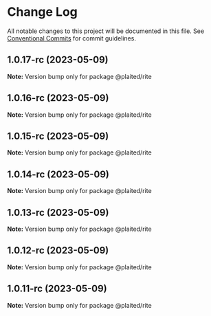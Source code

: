 # Change Log

All notable changes to this project will be documented in this file.
See [Conventional Commits](https://conventionalcommits.org) for commit guidelines.

## 1.0.17-rc (2023-05-09)

**Note:** Version bump only for package @plaited/rite

## 1.0.16-rc (2023-05-09)

**Note:** Version bump only for package @plaited/rite

## 1.0.15-rc (2023-05-09)

**Note:** Version bump only for package @plaited/rite

## 1.0.14-rc (2023-05-09)

**Note:** Version bump only for package @plaited/rite

## 1.0.13-rc (2023-05-09)

**Note:** Version bump only for package @plaited/rite

## 1.0.12-rc (2023-05-09)

**Note:** Version bump only for package @plaited/rite

## 1.0.11-rc (2023-05-09)

**Note:** Version bump only for package @plaited/rite
